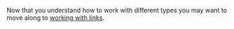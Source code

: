 

Now that you understand how to work with different types you may want to move
along to [working with links](database/linking).
